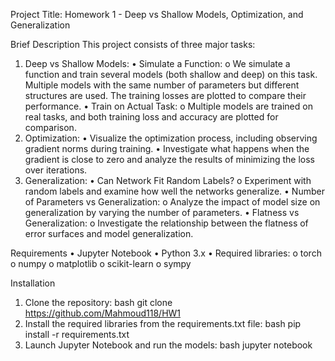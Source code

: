 Project Title: Homework 1 - Deep vs Shallow Models, Optimization, and Generalization

Brief Description
This project consists of three major tasks:
1. Deep vs Shallow Models:
•	Simulate a Function:
o	We simulate a function and train several models (both shallow and deep) on this task. Multiple models with the same number of parameters but different structures are used. The training losses are plotted to compare their performance.
•	Train on Actual Task:
o	Multiple models are trained on real tasks, and both training loss and accuracy are plotted for comparison.
2. Optimization:
•	Visualize the optimization process, including observing gradient norms during training.
•	Investigate what happens when the gradient is close to zero and analyze the results of minimizing the loss over iterations.
3. Generalization:
•	Can Network Fit Random Labels?
o	Experiment with random labels and examine how well the networks generalize.
•	Number of Parameters vs Generalization:
o	Analyze the impact of model size on generalization by varying the number of parameters.
•	Flatness vs Generalization:
o	Investigate the relationship between the flatness of error surfaces and model generalization.

Requirements
•	Jupyter Notebook
•	Python 3.x
•	Required libraries:
o	torch
o	numpy
o	matplotlib
o	scikit-learn
o	sympy

Installation
1.	Clone the repository:
bash
git clone https://github.com/Mahmoud118/HW1
2.	Install the required libraries from the requirements.txt file:
bash
pip install -r requirements.txt
3.	Launch Jupyter Notebook and run the models:
bash
jupyter notebook
